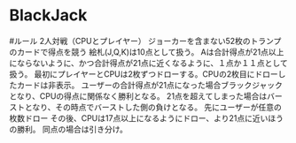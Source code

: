 # BlackJack

#ルール
2人対戦（CPUとプレイヤー）
ジョーカーを含まない52枚のトランプのカードで得点を競う
絵札(J,Q,K)は10点として扱う。
Aは合計得点が21点以上にならないように、かつ合計得点が21点に近くなるように、１点か１１点として扱う。
最初にプレイヤーとCPUは2枚ずつドローする。CPUの2枚目にドローしたカードは非表示。
ユーザーの合計得点が21点になった場合ブラックジャックとなり、CPUの得点に関係なく勝利となる。
21点を超えてしまった場合はバーストとなり、その時点でバーストした側の負けとなる。
先にユーザーが任意の枚数ドロー
その後、CPUは17点以上になるようにドロー、より21点に近いほうの勝利。
同点の場合は引き分け。